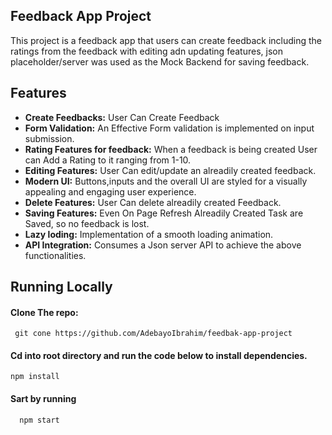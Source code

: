 ## Feedback App Project

This project is a feedback app that users can create feedback including the ratings from the feedback with editing adn updating features, json placeholder/server was used as the Mock Backend for saving feedback.

## Features

- **Create Feedbacks:** User Can Create Feedback
- **Form Validation:** An Effective Form validation is implemented on input submission.
- **Rating Features for feedback:** When a feedback is being created User can Add a Rating to it ranging from 1-10.
- **Editing Features:** User Can edit/update an alreadily created feedback.
- **Modern UI:** Buttons,inputs and the overall UI are styled for a visually appealing and engaging user experience.
- **Delete Features:** User Can delete alreadily created Feedback.
- **Saving Features:** Even On Page Refresh Alreadily Created Task are Saved, so no feedback is lost.
- **Lazy loding:** Implementation of a smooth loading animation.
- **API Integration:** Consumes a Json server API to achieve the above functionalities.

## Running Locally
  #### Clone The repo:
     git cone https://github.com/AdebayoIbrahim/feedbak-app-project 
  #### Cd into root directory and run the code below to install dependencies.
    npm install 
  #### Sart by running
      npm start
      
